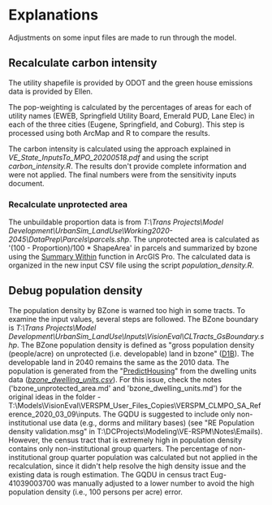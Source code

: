 # Explanations

Adjustments on some input files are made to run through the model.

## Recalculate carbon intensity

The utility shapefile is provided by ODOT and the green house emissions data is provided by Ellen.

The pop-weighting is calculated by the percentages of areas for each of utility names (EWEB, Springfield Utility Board, Emerald PUD, Lane Elec) in each of the three cities (Eugene, Springfield, and Coburg). This step is processed using both ArcMap and R to compare the results.

The carbon intensity is calculated using the approach explained in *VE_State_InputsTo_MPO_20200518.pdf* and using the script *carbon_intensity.R*. The results don't provide complete information and were not applied. The final numbers were from the sensitivity inputs document.

### Recalculate unprotected area
The unbuildable proportion data is from *T:\Trans Projects\Model Development\UrbanSim_LandUse\Working2020-2045\DataPrep\Parcels\parcels.shp*. The unprotected area is calculated as '(100 - Proportion)/100 * ShapeArea' in parcels and summarized by bzone using the [Summary Within](https://pro.arcgis.com/en/pro-app/tool-reference/analysis/summarize-within.htm) function in ArcGIS Pro. The calculated data is organized in the new input CSV file using the script *population_density.R*.

## Debug population density
The population density by BZone is warned too high in some tracts. To examine the input values, several steps are followed. The BZone boundary is *T:\Trans Projects\Model Development\UrbanSim_LandUse\Inputs\VisionEval\CLTracts_GsBoundary.shp*. The BZone population density is defined as "gross population density (people/acre) on unprotected (i.e. developable) land in bzone" ([D1B](https://github.com/VisionEval/VisionEval/blob/master/sources/modules/VELandUse/R/Calculate4DMeasures.R)). The developable land in 2040 remains the same as the 2010 data. The population is generated from the "[PredictHousing](https://github.com/VisionEval/VisionEval-Docs/blob/main/tutorials/verspm/Modules_and_Outputs.md#predicthousing)" from the dwelling units data ([*bzone_dwelling_units.csv*](https://github.com/VisionEval/VisionEval-Docs/blob/main/tutorials/verspm/Modules_and_Outputs.md#user-input-files-4)). For this issue, check the notes ('bzone_unprotected_area.md' and 'bzone_dwelling_units.md') for the original ideas in the folder -T:\Models\VisionEval\VERSPM_User_Files_Copies\VERSPM_CLMPO_SA_Reference_2020_03_09\inputs. The GQDU is suggested to include only non-institutional use data (e.g., dorms and military bases) (see "RE Population density validation.msg" in T:\DCProjects\Modeling\VE-RSPM\Notes\Emails). However, the census tract that is extremely high in population density contains only non-institutional group quarters. The percentage of non-institutional group quarter population was calculated but not applied in the recalculation, since it didn't help resolve the high density issue and the existing data is rough estimation. The GQDU in census tract Eug-41039003700 was manually adjusted to a lower number to avoid the high population density (i.e., 100 persons per acre) error.  
